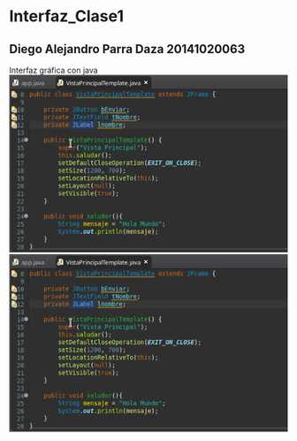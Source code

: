 # Interfaz_Clase1
## Diego Alejandro Parra Daza 20141020063
Interfaz gráfica con java
![Alt text](actividad1.png?raw=true "actividad1")
![Alt text](https://github.com/dparradaza/Interfaz_Clase1/blob/master/actividad1.png?raw=true "actividad1")
